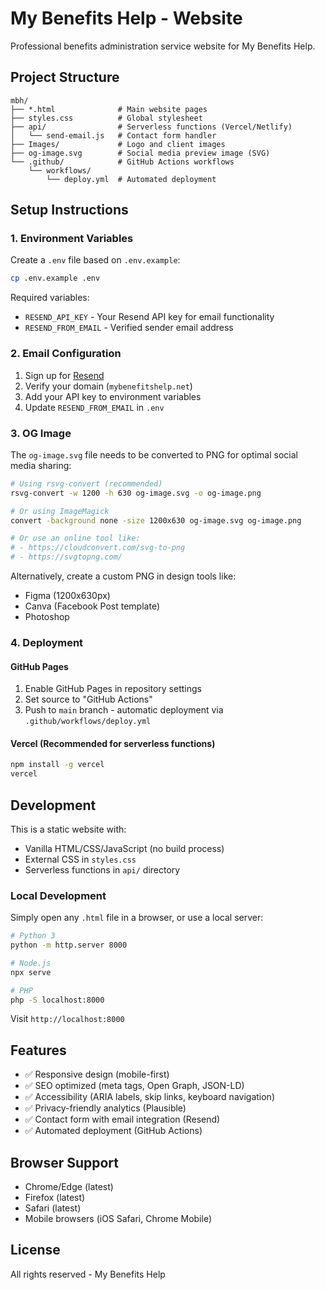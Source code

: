 # My Benefits Help - Website

Professional benefits administration service website for My Benefits Help.

## Project Structure

```
mbh/
├── *.html              # Main website pages
├── styles.css          # Global stylesheet
├── api/                # Serverless functions (Vercel/Netlify)
│   └── send-email.js   # Contact form handler
├── Images/             # Logo and client images
├── og-image.svg        # Social media preview image (SVG)
└── .github/            # GitHub Actions workflows
    └── workflows/
        └── deploy.yml  # Automated deployment
```

## Setup Instructions

### 1. Environment Variables

Create a `.env` file based on `.env.example`:

```bash
cp .env.example .env
```

Required variables:
- `RESEND_API_KEY` - Your Resend API key for email functionality
- `RESEND_FROM_EMAIL` - Verified sender email address

### 2. Email Configuration

1. Sign up for [Resend](https://resend.com)
2. Verify your domain (`mybenefitshelp.net`)
3. Add your API key to environment variables
4. Update `RESEND_FROM_EMAIL` in `.env`

### 3. OG Image

The `og-image.svg` file needs to be converted to PNG for optimal social media sharing:

```bash
# Using rsvg-convert (recommended)
rsvg-convert -w 1200 -h 630 og-image.svg -o og-image.png

# Or using ImageMagick
convert -background none -size 1200x630 og-image.svg og-image.png

# Or use an online tool like:
# - https://cloudconvert.com/svg-to-png
# - https://svgtopng.com/
```

Alternatively, create a custom PNG in design tools like:
- Figma (1200x630px)
- Canva (Facebook Post template)
- Photoshop

### 4. Deployment

#### GitHub Pages

1. Enable GitHub Pages in repository settings
2. Set source to "GitHub Actions"
3. Push to `main` branch - automatic deployment via `.github/workflows/deploy.yml`

#### Vercel (Recommended for serverless functions)

```bash
npm install -g vercel
vercel
```

## Development

This is a static website with:
- Vanilla HTML/CSS/JavaScript (no build process)
- External CSS in `styles.css`
- Serverless functions in `api/` directory

### Local Development

Simply open any `.html` file in a browser, or use a local server:

```bash
# Python 3
python -m http.server 8000

# Node.js
npx serve

# PHP
php -S localhost:8000
```

Visit `http://localhost:8000`

## Features

- ✅ Responsive design (mobile-first)
- ✅ SEO optimized (meta tags, Open Graph, JSON-LD)
- ✅ Accessibility (ARIA labels, skip links, keyboard navigation)
- ✅ Privacy-friendly analytics (Plausible)
- ✅ Contact form with email integration (Resend)
- ✅ Automated deployment (GitHub Actions)

## Browser Support

- Chrome/Edge (latest)
- Firefox (latest)
- Safari (latest)
- Mobile browsers (iOS Safari, Chrome Mobile)

## License

All rights reserved - My Benefits Help
